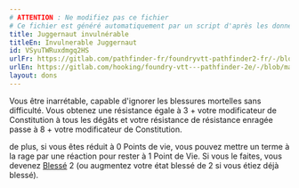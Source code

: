 ```yaml
---
# ATTENTION : Ne modifiez pas ce fichier
# Ce fichier est généré automatiquement par un script d'après les données du module Foundry VTT officiel et de sa traduction
title: Juggernaut invulnérable
titleEn: Invulnerable Juggernaut
id: VSyuTWRuxdmgq2HS
urlFr: https://gitlab.com/pathfinder-fr/foundryvtt-pathfinder2-fr/-/blob/master/data/feats/VSyuTWRuxdmgq2HS.htm
urlEn: https://gitlab.com/hooking/foundry-vtt---pathfinder-2e/-/blob/master/packs/data/feats.db/invulnerable-juggernaut.json
layout: dons
---
```

<span>Vous être inarrétable, capable d'ignorer les blessures mortelles sans difficulté. Vous obtenez une résistance égale à 3 + votre modificateur de Constitution à tous les dégâts et votre résistance de résistance enragée passe à 8 + votre modificateur de Constitution.  

<span>de plus, si vous êtes réduit à 0 Points de vie, vous pouvez mettre un terme à la rage par une réaction pour rester à 1 Point de Vie. Si vous le faites, vous devenez  [Blessé](../conditions/blessé.html) 2 (ou augmentez votre état blessé de 2 si vous étiez déjà blessé).
